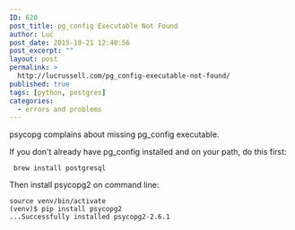 ```yaml
---
ID: 620
post_title: pg_config Executable Not Found
author: Luc
post_date: 2015-10-21 12:40:56
post_excerpt: ""
layout: post
permalink: >
  http://lucrussell.com/pg_config-executable-not-found/
published: true
tags: [python, postgres]
categories:
  - errors and problems
---
```


psycopg complains about missing pg_config executable.

If you don't already have pg_config installed and on your path, do this first:

     brew install postgresql 
    

Then install psycopg2 on command line:

    source venv/bin/activate
    (venv)$ pip install psycopg2
    ...Successfully installed psycopg2-2.6.1

